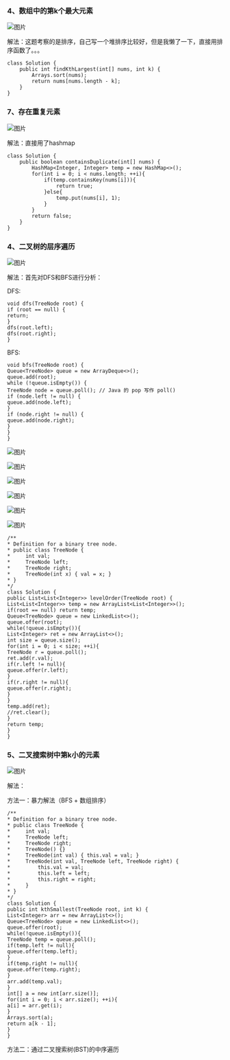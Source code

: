 ### 4、数组中的第k个最大元素

![图片](https://uploader.shimo.im/f/lg2AhMVWDjHWped5.png!thumbnail?fileGuid=QWpXgdcR9xQYH9HJ)

解法：这题考察的是排序，自己写一个堆排序比较好，但是我懒了一下，直接用排序函数了。。。

```plain
class Solution {
    public int findKthLargest(int[] nums, int k) {
        Arrays.sort(nums);
        return nums[nums.length - k];
    }
}
```
### 7、存在重复元素

![图片](https://uploader.shimo.im/f/slA1inin2jxrZlCc.png!thumbnail?fileGuid=QWpXgdcR9xQYH9HJ)

解法：直接用了hashmap

```plain
class Solution {
    public boolean containsDuplicate(int[] nums) {
        HashMap<Integer, Integer> temp = new HashMap<>();
        for(int i = 0; i < nums.length; ++i){
            if(temp.containsKey(nums[i])){
                return true;
            }else{
                temp.put(nums[i], 1);
            }            
        }
        return false;
    }
}
```
### 4、二叉树的层序遍历

![图片](https://uploader.shimo.im/f/HBKVcIddnHtGkuN3.png!thumbnail?fileGuid=QWpXgdcR9xQYH9HJ)

解法：首先对DFS和BFS进行分析：

DFS:

```plain
void dfs(TreeNode root) {
if (root == null) {
return;
}
dfs(root.left);
dfs(root.right);
}
```
BFS:
```plain
void bfs(TreeNode root) {
Queue<TreeNode> queue = new ArrayDeque<>();
queue.add(root);
while (!queue.isEmpty()) {
TreeNode node = queue.poll(); // Java 的 pop 写作 poll()
if (node.left != null) {
queue.add(node.left);
}
if (node.right != null) {
queue.add(node.right);
}
}
}
```
![图片](https://uploader.shimo.im/f/PqmJXIQIOLUz4fU8.png!thumbnail?fileGuid=QWpXgdcR9xQYH9HJ)

![图片](https://uploader.shimo.im/f/ruc6wb4mIKJmrRIK.png!thumbnail?fileGuid=QWpXgdcR9xQYH9HJ)

![图片](https://uploader.shimo.im/f/RRjPBaLyzfC2xSn7.png!thumbnail?fileGuid=QWpXgdcR9xQYH9HJ)

![图片](https://uploader.shimo.im/f/MViE5DgfLgQZVzYL.png!thumbnail?fileGuid=QWpXgdcR9xQYH9HJ)

![图片](https://uploader.shimo.im/f/VF2sWl7TS7qwtjbp.png!thumbnail?fileGuid=QWpXgdcR9xQYH9HJ)

![图片](https://uploader.shimo.im/f/OIEgKmFM9cBSgOFj.png!thumbnail?fileGuid=QWpXgdcR9xQYH9HJ)

```plain
/**
* Definition for a binary tree node.
* public class TreeNode {
*     int val;
*     TreeNode left;
*     TreeNode right;
*     TreeNode(int x) { val = x; }
* }
*/
class Solution {
public List<List<Integer>> levelOrder(TreeNode root) {
List<List<Integer>> temp = new ArrayList<List<Integer>>();
if(root == null) return temp;
Queue<TreeNode> queue = new LinkedList<>();
queue.offer(root);
while(!queue.isEmpty()){
List<Integer> ret = new ArrayList<>();
int size = queue.size();
for(int i = 0; i < size; ++i){
TreeNode r = queue.poll();
ret.add(r.val);
if(r.left != null){
queue.offer(r.left);
}
if(r.right != null){
queue.offer(r.right);
}
}
temp.add(ret);
//ret.clear();
}
return temp;
}
}
```
### 5、二叉搜索树中第k小的元素

![图片](https://uploader.shimo.im/f/R4XzSfIzT9unImiC.png!thumbnail?fileGuid=QWpXgdcR9xQYH9HJ)

解法：

方法一：暴力解法（BFS + 数组排序）

```plain
/**
* Definition for a binary tree node.
* public class TreeNode {
*     int val;
*     TreeNode left;
*     TreeNode right;
*     TreeNode() {}
*     TreeNode(int val) { this.val = val; }
*     TreeNode(int val, TreeNode left, TreeNode right) {
*         this.val = val;
*         this.left = left;
*         this.right = right;
*     }
* }
*/
class Solution {
public int kthSmallest(TreeNode root, int k) {
List<Integer> arr = new ArrayList<>();
Queue<TreeNode> queue = new LinkedList<>();
queue.offer(root);
while(!queue.isEmpty()){
TreeNode temp = queue.poll();
if(temp.left != null){
queue.offer(temp.left);
}
if(temp.right != null){
queue.offer(temp.right);
}
arr.add(temp.val);
}
int[] a = new int[arr.size()];
for(int i = 0; i < arr.size(); ++i){
a[i] = arr.get(i);
}
Arrays.sort(a);
return a[k - 1];
}
}
```
方法二：通过二叉搜索树(BST)的中序遍历
